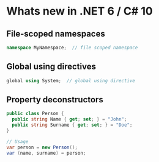 # Whats new in .NET 6 / C# 10 

## File-scoped namespaces

```csharp
namespace MyNamespace;  // file scoped namespace        
```

## Global using directives

```csharp
global using System;  // global using directive
```

## Property deconstructors

```csharp
public class Person {
  public string Name { get; set; } = "John";
  public string Surname { get; set; } = "Doe";
}
```

```csharp
// Usage
var person = new Person();
var (name, surname) = person;
```

